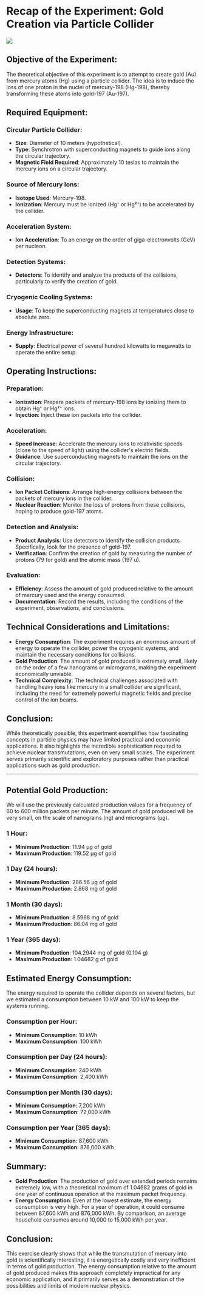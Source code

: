# Recap of the Experiment: Gold Creation via Particle Collider

<img src="./garage-collider.png">

## Objective of the Experiment:
The theoretical objective of this experiment is to attempt to create gold (Au) from mercury atoms (Hg) using a particle collider. The idea is to induce the loss of one proton in the nuclei of mercury-198 (Hg-198), thereby transforming these atoms into gold-197 (Au-197).

## Required Equipment:
### Circular Particle Collider:
- **Size**: Diameter of 10 meters (hypothetical).
- **Type**: Synchrotron with superconducting magnets to guide ions along the circular trajectory.
- **Magnetic Field Required**: Approximately 10 teslas to maintain the mercury ions on a circular trajectory.

### Source of Mercury Ions:
- **Isotope Used**: Mercury-198.
- **Ionization**: Mercury must be ionized (Hg⁺ or Hg²⁺) to be accelerated by the collider.

### Acceleration System:
- **Ion Acceleration**: To an energy on the order of giga-electronvolts (GeV) per nucleon.

### Detection Systems:
- **Detectors**: To identify and analyze the products of the collisions, particularly to verify the creation of gold.

### Cryogenic Cooling Systems:
- **Usage**: To keep the superconducting magnets at temperatures close to absolute zero.

### Energy Infrastructure:
- **Supply**: Electrical power of several hundred kilowatts to megawatts to operate the entire setup.

## Operating Instructions:
### Preparation:
- **Ionization**: Prepare packets of mercury-198 ions by ionizing them to obtain Hg⁺ or Hg²⁺ ions.
- **Injection**: Inject these ion packets into the collider.

### Acceleration:
- **Speed Increase**: Accelerate the mercury ions to relativistic speeds (close to the speed of light) using the collider's electric fields.
- **Guidance**: Use superconducting magnets to maintain the ions on the circular trajectory.

### Collision:
- **Ion Packet Collisions**: Arrange high-energy collisions between the packets of mercury ions in the collider.
- **Nuclear Reaction**: Monitor the loss of protons from these collisions, hoping to produce gold-197 atoms.

### Detection and Analysis:
- **Product Analysis**: Use detectors to identify the collision products. Specifically, look for the presence of gold-197.
- **Verification**: Confirm the creation of gold by measuring the number of protons (79 for gold) and the atomic mass (197 u).

### Evaluation:
- **Efficiency**: Assess the amount of gold produced relative to the amount of mercury used and the energy consumed.
- **Documentation**: Record the results, including the conditions of the experiment, observations, and conclusions.

## Technical Considerations and Limitations:
- **Energy Consumption**: The experiment requires an enormous amount of energy to operate the collider, power the cryogenic systems, and maintain the necessary conditions for collisions.
- **Gold Production**: The amount of gold produced is extremely small, likely on the order of a few nanograms or micrograms, making the experiment economically unviable.
- **Technical Complexity**: The technical challenges associated with handling heavy ions like mercury in a small collider are significant, including the need for extremely powerful magnetic fields and precise control of the ion beams.

## Conclusion:
While theoretically possible, this experiment exemplifies how fascinating concepts in particle physics may have limited practical and economic applications. It also highlights the incredible sophistication required to achieve nuclear transmutations, even on very small scales. The experiment serves primarily scientific and exploratory purposes rather than practical applications such as gold production.

---

## Potential Gold Production:

We will use the previously calculated production values for a frequency of 60 to 600 million packets per minute. The amount of gold produced will be very small, on the scale of nanograms (ng) and micrograms (µg).

### 1 Hour:
- **Minimum Production**: 11.94 µg of gold
- **Maximum Production**: 119.52 µg of gold

### 1 Day (24 hours):
- **Minimum Production**: 286.56 µg of gold
- **Maximum Production**: 2.868 mg of gold

### 1 Month (30 days):
- **Minimum Production**: 8.5968 mg of gold
- **Maximum Production**: 86.04 mg of gold

### 1 Year (365 days):
- **Minimum Production**: 104.2944 mg of gold (0.104 g)
- **Maximum Production**: 1.04682 g of gold

## Estimated Energy Consumption:

The energy required to operate the collider depends on several factors, but we estimated a consumption between 10 kW and 100 kW to keep the systems running.

### Consumption per Hour:
- **Minimum Consumption**: 10 kWh
- **Maximum Consumption**: 100 kWh

### Consumption per Day (24 hours):
- **Minimum Consumption**: 240 kWh
- **Maximum Consumption**: 2,400 kWh

### Consumption per Month (30 days):
- **Minimum Consumption**: 7,200 kWh
- **Maximum Consumption**: 72,000 kWh

### Consumption per Year (365 days):
- **Minimum Consumption**: 87,600 kWh
- **Maximum Consumption**: 876,000 kWh

## Summary:
- **Gold Production**: The production of gold over extended periods remains extremely low, with a theoretical maximum of 1.04682 grams of gold in one year of continuous operation at the maximum packet frequency.
- **Energy Consumption**: Even at the lowest estimate, the energy consumption is very high. For a year of operation, it could consume between 87,600 kWh and 876,000 kWh. By comparison, an average household consumes around 10,000 to 15,000 kWh per year.

## Conclusion:
This exercise clearly shows that while the transmutation of mercury into gold is scientifically interesting, it is energetically costly and very inefficient in terms of gold production. The energy consumption relative to the amount of gold produced makes this approach completely impractical for any economic application, and it primarily serves as a demonstration of the possibilities and limits of modern nuclear physics.

